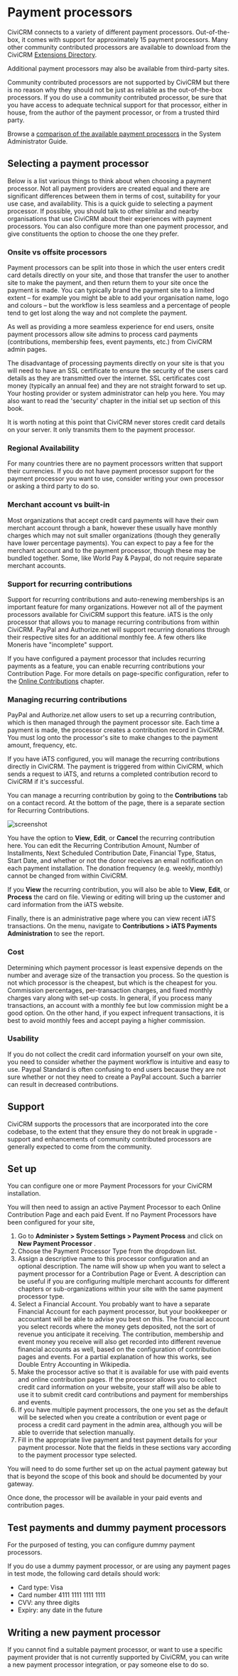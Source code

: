 # Payment processors

CiviCRM connects to a variety of different payment processors. Out-of-the-box, it comes with support for approximately 15 payment processors. Many other community contributed processors are available to download from the CiviCRM [Extensions Directory](https://civicrm.org/extensions).

Additional payment processors may also be available from third-party sites.

Community contributed processors are not supported by CiviCRM but there is no reason why they should not be just as reliable as the out-of-the-box processors. If you do use a community contributed processor, be sure that you have access to adequate technical support for that processor, either in house, from the author of the payment processor, or from a trusted third party.

Browse a [comparison of the available payment processors](https://docs.civicrm.org/sysadmin/en/latest/setup/payment-processors/#comparison) in the System Administrator Guide.

## Selecting a payment processor

Below is a list various things to think about when choosing a payment
processor. Not all payment providers are created equal and there
are significant differences between them in terms of cost, suitability
for your use case, and availability. This is a quick guide to selecting
a payment processor.  If possible, you should talk to other similar and
nearby organisations that use CiviCRM about their experiences with
payment processors. You can also configure more than one payment
processor, and give constituents the option to choose the one they
prefer.

### Onsite vs offsite processors

Payment processors can be split into those in which the user enters
credit card details directly on your site, and those that transfer the
user to another site to make the payment, and then return them to your
site once the payment is made. You can typically brand the payment site
to a limited extent – for example you might be able to add your
organisation name, logo and colours – but the workflow is less seamless
and a percentage of people tend to get lost along the way and not
complete the payment.

As well as providing a more seamless experience for end users, onsite
payment processors allow site admins to process card payments
(contributions, membership fees, event payments, etc.) from CiviCRM
admin pages.

The disadvantage of processing payments directly on your site is that
you will need to have an SSL certificate to ensure the security of the
users card details as they are transmitted over the internet. SSL
certificates cost money (typically an annual fee) and they are not
straight forward to set up. Your hosting provider or system
administrator can help you here. You may also want to read the
'security' chapter in the initial set up section of this book.

It is worth noting at this point that CiviCRM never stores credit card
details on your server. It only transmits them to the payment
processor.

### Regional Availability

For many countries there are no payment processors written that support
their currencies. If you do not have payment processor support for the
payment processor you want to use, consider writing your own processor
or asking a third party to do so.

### Merchant account vs built-in

Most organizations that accept credit card payments will have their own
merchant account through a bank, however these usually have monthly
charges which may not suit smaller organizations (though they generally
have lower percentage payments). You can expect to pay a fee for the
merchant account and to the payment processor, though these may be
bundled together. Some, like World Pay & Paypal, do not require separate
merchant accounts.

### Support for recurring contributions

Support for recurring contributions and auto-renewing memberships is an
important feature for many organizations. However not all of the payment
processors available for CiviCRM support this feature. iATS is the only processor that allows you to manage recurring contributions from within CiviCRM. PayPal and Authorize.net will support recurring donations through their respective sites for an additional monthly fee. A few others like Moneris have "incomplete" support.

If you have configured a payment processor that includes recurring payments as a feature, you can enable recurring contributions your Contribution Page. For more details on page-specific configuration, refer to the [Online Contributions](/contributions/online-contributions.md#setting-up-a-contribution-page-full-details) chapter.


### Managing recurring contributions

PayPal and Authorize.net allow users to set up a recurring contribution, which is then managed through the payment processor site. Each time a payment is made, the processor creates a contribution record in CiviCRM. You must log onto the processor's site to make changes to the payment amount, frequency, etc.

If you have iATS configured, you will manage the recurring contributions directly in CiviCRM. The payment is triggered from within CiviCRM, which sends a request to iATS, and returns a completed contribution record to CiviCRM if it's successful.

You can manage a recurring contribution by going to the **Contributions** tab on a contact record. At the bottom of the page, there is a separate section for Recurring Contributions.

![screenshot](/img/RecurringContributions.png)

You have the option to **View**, **Edit**, or **Cancel** the recurring contribution here. You can edit the Recurring Contribution Amount, Number of Installments, Next Scheduled Contribution Date, Financial Type, Status, Start Date, and whether or not the donor receives an email notification on each payment installation. The donation frequency (e.g. weekly, monthly) cannot be changed from within CiviCRM.

If you **View** the recurring contribution, you will also be able to **View**, **Edit**, or **Process** the card on file. Viewing or editing will bring up the customer and card information from the iATS website.

Finally, there is an administrative page where you can view recent iATS transactions. On the menu, navigate to **Contributions > iATS Payments Administration** to see the report.


### Cost

Determining which payment processor is least expensive depends on the
number and average size of the transaction you process. So the question
is not which processor is the cheapest, but which is the cheapest for
you. Commission percentages, per-transaction charges, and fixed monthly
charges vary along with set-up costs. In general, if you process many
transactions, an account with a monthly fee but low commission might be
a good option. On the other hand, if you expect infrequent transactions,
it is best to avoid monthly fees and accept paying a higher commission.

### Usability

If you do not collect the credit card information yourself on your own
site, you need to consider whether the payment workflow is intuitive and
easy to use. Paypal Standard is often confusing to end users because
they are not sure whether or not they need to create a PayPal account.
Such a barrier can result in decreased contributions.

## Support

CiviCRM supports the processors that are incorporated into the core
codebase, to the extent that they ensure they do not break in upgrade -
support and enhancements of community contributed processors are
generally expected to come from the community.

## Set up

You can configure one or more Payment Processors for your CiviCRM
installation.

You will then need to assign an active Payment Processor to each Online
Contribution Page and each paid Event. If no Payment Processors have
been configured for your site,

1.  Go to **Administer > System Settings > Payment Process** and
    click on **New Payment Processor** .
2. Choose the Payment Processor Type from the dropdown list.
3.  Assign a descriptive name to this processor configuration and an
    optional description. The name will show up when you want to select
    a payment processor for a Contribution Page or Event. A description
    can be useful if you are configuring multiple merchant accounts for
    different chapters or sub-organizations within your site with the
    same payment processor type.
4.  Select a Financial Account. You probably want to have a separate
    Financial Account for each payment processor, but your bookkeeper or
    accountant will be able to advise you best on this. The financial
    account you select records where the money gets deposited, not the
    sort of revenue you anticipate it receiving. The contribution,
    membership and event money you receive will also get recorded into
    different revenue financial accounts as well, based on the
    configuration of contribution pages and events. For a partial
    explanation of how this works, see Double Entry Accounting in
    Wikipedia.
5.  Make the processor active so that it is available for use with paid
    events and online contribution pages. If the processor allows you to
    collect credit card information on your website, your staff will
    also be able to use it to submit credit card contributions and
    payment for memberships and events.
6.  If you have multiple payment processors, the one you set as the default
    will be selected when you create a contribution or event page or process a
    credit card payment in the admin area, although you will be able to
    override that selection manually.
7.  Fill in the appropriate live payment and test payment details for your
    payment processor. Note that the fields in these sections vary according to
    the payment processor type selected.

You will need to do some further set up on the actual payment gateway but that
is beyond the scope of this book and should be documented by your gateway.

Once done, the processor will be available in your paid events and
contribution pages.

## Test payments and dummy payment processors

For the purposed of testing, you can configure dummy payment processors.

If you do use a dummy payment processor, or are using any payment pages
in test mode, the following card details should work:

-   Card type: Visa
-   Card number 4111 1111 1111 1111
-   CVV: any three digits
-   Expiry: any date in the future

## Writing a new payment processor

If you cannot find a suitable payment processor, or want to use a
specific payment provider that is not currently supported by CiviCRM,
you can write a new payment processor integration, or pay someone else
to do so.
